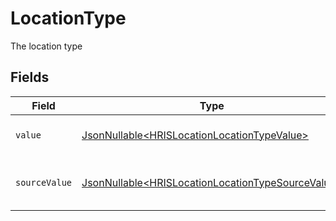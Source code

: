 # LocationType

The location type


## Fields

| Field                                                                                                                | Type                                                                                                                 | Required                                                                                                             | Description                                                                                                          | Example                                                                                                              |
| -------------------------------------------------------------------------------------------------------------------- | -------------------------------------------------------------------------------------------------------------------- | -------------------------------------------------------------------------------------------------------------------- | -------------------------------------------------------------------------------------------------------------------- | -------------------------------------------------------------------------------------------------------------------- |
| `value`                                                                                                              | [JsonNullable\<HRISLocationLocationTypeValue>](../../models/components/HRISLocationLocationTypeValue.md)             | :heavy_minus_sign:                                                                                                   | The type of the location.                                                                                            | home                                                                                                                 |
| `sourceValue`                                                                                                        | [JsonNullable\<HRISLocationLocationTypeSourceValue>](../../models/components/HRISLocationLocationTypeSourceValue.md) | :heavy_minus_sign:                                                                                                   | The source value of the location type.                                                                               | Home                                                                                                                 |